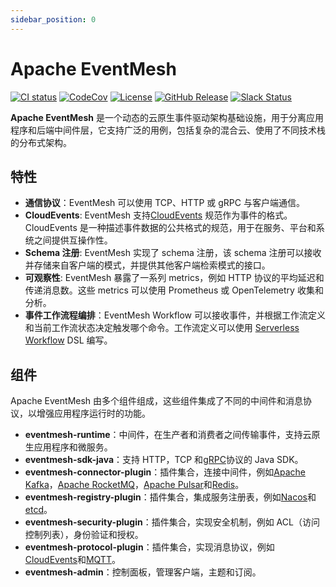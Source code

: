 ```yaml
---
sidebar_position: 0
---
```


# Apache EventMesh

[![CI status](https://img.shields.io/github/actions/workflow/status/apache/eventmesh/ci.yml?logo=github&style=for-the-badge)](https://github.com/apache/eventmesh/actions/workflows/ci.yml)
[![CodeCov](https://img.shields.io/codecov/c/gh/apache/eventmesh/master?logo=codecov&style=for-the-badge)](https://codecov.io/gh/apache/eventmesh)
[![License](https://img.shields.io/github/license/apache/eventmesh?style=for-the-badge)](https://www.apache.org/licenses/LICENSE-2.0.html)
[![GitHub Release](https://img.shields.io/github/v/release/apache/eventmesh?style=for-the-badge)](https://github.com/apache/eventmesh/releases)
[![Slack Status](https://img.shields.io/badge/slack-join_chat-blue.svg?logo=slack&style=for-the-badge)](https://join.slack.com/t/the-asf/shared_invite/zt-1y375qcox-UW1898e4kZE_pqrNsrBM2g)

**Apache EventMesh** 是一个动态的云原生事件驱动架构基础设施，用于分离应用程序和后端中间件层，它支持广泛的用例，包括复杂的混合云、使用了不同技术栈的分布式架构。

## 特性

- **通信协议**：EventMesh 可以使用 TCP、HTTP 或 gRPC 与客户端通信。
- **CloudEvents**: EventMesh 支持[CloudEvents](https://cloudevents.io) 规范作为事件的格式。CloudEvents 是一种描述事件数据的公共格式的规范，用于在服务、平台和系统之间提供互操作性。
- **Schema 注册**: EventMesh 实现了 schema 注册，该 schema 注册可以接收并存储来自客户端的模式，并提供其他客户端检索模式的接口。
- **可观察性**: EventMesh 暴露了一系列 metrics，例如 HTTP 协议的平均延迟和传递消息数。这些 metrics 可以使用 Prometheus 或 OpenTelemetry 收集和分析。
- **事件工作流程编排**：EventMesh Workflow 可以接收事件，并根据工作流定义和当前工作流状态决定触发哪个命令。工作流定义可以使用 [Serverless Workflow](https://serverlessworkflow.io) DSL 编写。

## 组件

Apache EventMesh 由多个组件组成，这些组件集成了不同的中间件和消息协议，以增强应用程序运行时的功能。

- **eventmesh-runtime**：中间件，在生产者和消费者之间传输事件，支持云原生应用程序和微服务。
- **eventmesh-sdk-java**：支持 HTTP，TCP 和[gRPC](https://grpc.io/)协议的 Java SDK。
- **eventmesh-connector-plugin**：插件集合，连接中间件，例如[Apache Kafka](https://kafka.apache.org/)，[Apache RocketMQ](https://rocketmq.apache.org/)，[Apache Pulsar](https://pulsar.apache.org/)和[Redis](https://redis.io/)。
- **eventmesh-registry-plugin**：插件集合，集成服务注册表，例如[Nacos](https://nacos.io/)和[etcd](https://etcd.io/)。
- **eventmesh-security-plugin**：插件集合，实现安全机制，例如 ACL（访问控制列表），身份验证和授权。
- **eventmesh-protocol-plugin**：插件集合，实现消息协议，例如[CloudEvents](https://cloudevents.io/)和[MQTT](https://mqtt.org/)。
- **eventmesh-admin**：控制面板，管理客户端，主题和订阅。
